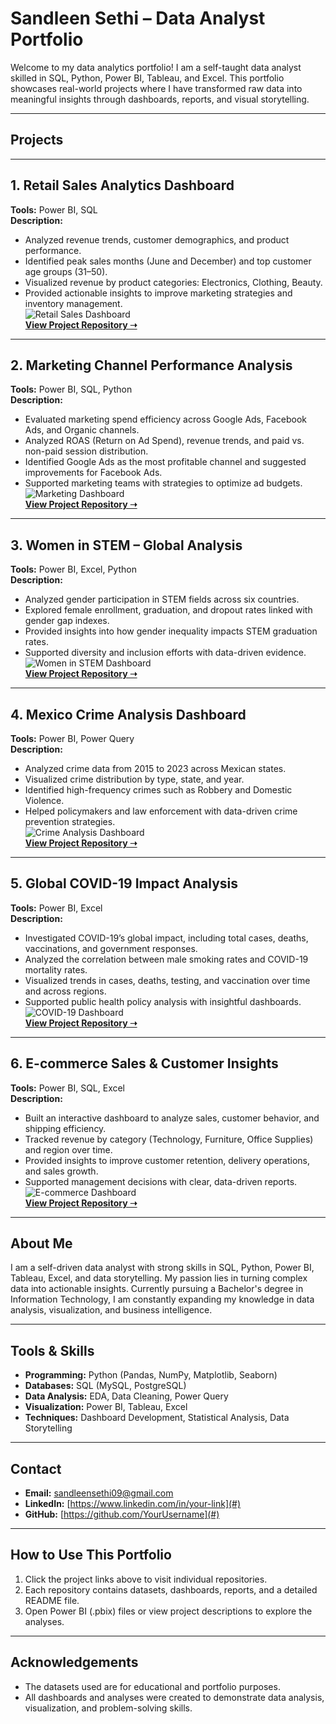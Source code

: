 # Sandleen Sethi – Data Analyst Portfolio

Welcome to my data analytics portfolio! I am a self-taught data analyst skilled in SQL, Python, Power BI, Tableau, and Excel. This portfolio showcases real-world projects where I have transformed raw data into meaningful insights through dashboards, reports, and visual storytelling.

---

## Projects

---

## 1. Retail Sales Analytics Dashboard  
**Tools:** Power BI, SQL  
**Description:**  
- Analyzed revenue trends, customer demographics, and product performance.  
- Identified peak sales months (June and December) and top customer age groups (31–50).  
- Visualized revenue by product categories: Electronics, Clothing, Beauty.  
- Provided actionable insights to improve marketing strategies and inventory management.  
![Retail Sales Dashboard](./Images/retail_dashboard.png)  
**[View Project Repository ➝](https://github.com/SandleenSethi/Retail-Sales-Analysis)**  

---

## 2. Marketing Channel Performance Analysis  
**Tools:** Power BI, SQL, Python  
**Description:**  
- Evaluated marketing spend efficiency across Google Ads, Facebook Ads, and Organic channels.  
- Analyzed ROAS (Return on Ad Spend), revenue trends, and paid vs. non-paid session distribution.  
- Identified Google Ads as the most profitable channel and suggested improvements for Facebook Ads.  
- Supported marketing teams with strategies to optimize ad budgets.  
![Marketing Dashboard](./Images/marketing_dashboard.png)  
**[View Project Repository ➝](https://github.com/YourUsername/Marketing-Performance-Analysis)**  

---

## 3. Women in STEM – Global Analysis  
**Tools:** Power BI, Excel, Python  
**Description:**  
- Analyzed gender participation in STEM fields across six countries.  
- Explored female enrollment, graduation, and dropout rates linked with gender gap indexes.  
- Provided insights into how gender inequality impacts STEM graduation rates.  
- Supported diversity and inclusion efforts with data-driven evidence.  
![Women in STEM Dashboard](./Images/women_in_stem.png)  
**[View Project Repository ➝](https://github.com/YourUsername/Women-in-STEM-Analysis)**  

---

## 4. Mexico Crime Analysis Dashboard  
**Tools:** Power BI, Power Query  
**Description:**  
- Analyzed crime data from 2015 to 2023 across Mexican states.  
- Visualized crime distribution by type, state, and year.  
- Identified high-frequency crimes such as Robbery and Domestic Violence.  
- Helped policymakers and law enforcement with data-driven crime prevention strategies.  
![Crime Analysis Dashboard](./Images/mexico_crime.png)  
**[View Project Repository ➝](https://github.com/YourUsername/Mexico-Crime-Analysis)**  

---

## 5. Global COVID-19 Impact Analysis  
**Tools:** Power BI, Excel  
**Description:**  
- Investigated COVID-19’s global impact, including total cases, deaths, vaccinations, and government responses.  
- Analyzed the correlation between male smoking rates and COVID-19 mortality rates.  
- Visualized trends in cases, deaths, testing, and vaccination over time and across regions.  
- Supported public health policy analysis with insightful dashboards.  
![COVID-19 Dashboard](./Images/covid_dashboard.png)  
**[View Project Repository ➝](https://github.com/YourUsername/COVID19-Impact-Analysis)**  

---

## 6. E-commerce Sales & Customer Insights  
**Tools:** Power BI, SQL, Excel  
**Description:**  
- Built an interactive dashboard to analyze sales, customer behavior, and shipping efficiency.  
- Tracked revenue by category (Technology, Furniture, Office Supplies) and region over time.  
- Provided insights to improve customer retention, delivery operations, and sales growth.  
- Supported management decisions with clear, data-driven reports.  
![E-commerce Dashboard](./Images/ecommerce_dashboard.png)  
**[View Project Repository ➝](https://github.com/YourUsername/Ecommerce-Sales-Insights)**  

---

## About Me  

I am a self-driven data analyst with strong skills in SQL, Python, Power BI, Tableau, Excel, and data storytelling. My passion lies in turning complex data into actionable insights. Currently pursuing a Bachelor's degree in Information Technology, I am constantly expanding my knowledge in data analysis, visualization, and business intelligence.

---

## Tools & Skills  

- **Programming:** Python (Pandas, NumPy, Matplotlib, Seaborn)  
- **Databases:** SQL (MySQL, PostgreSQL)  
- **Data Analysis:** EDA, Data Cleaning, Power Query  
- **Visualization:** Power BI, Tableau, Excel  
- **Techniques:** Dashboard Development, Statistical Analysis, Data Storytelling  

---

## Contact  

- **Email:** sandleensethi09@gmail.com  
- **LinkedIn:** [https://www.linkedin.com/in/your-link](#)  
- **GitHub:** [https://github.com/YourUsername](#)  

---

## How to Use This Portfolio  

1. Click the project links above to visit individual repositories.  
2. Each repository contains datasets, dashboards, reports, and a detailed README file.  
3. Open Power BI (.pbix) files or view project descriptions to explore the analyses.  

---

## Acknowledgements  

- The datasets used are for educational and portfolio purposes.  
- All dashboards and analyses were created to demonstrate data analysis, visualization, and problem-solving skills.  
